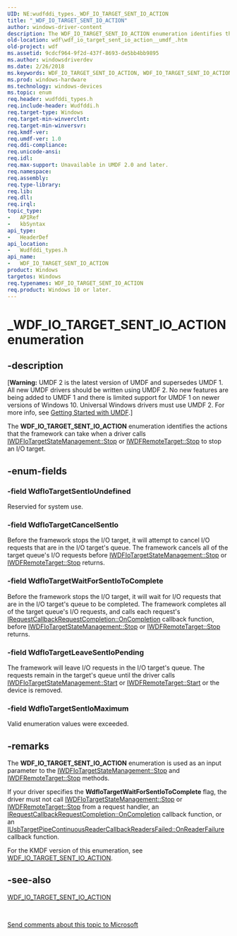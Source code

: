 ```yaml
---
UID: NE:wudfddi_types._WDF_IO_TARGET_SENT_IO_ACTION
title: "_WDF_IO_TARGET_SENT_IO_ACTION"
author: windows-driver-content
description: The WDF_IO_TARGET_SENT_IO_ACTION enumeration identifies the actions that the framework can take when a driver calls IWDFIoTargetStateManagement::Stop or IWDFRemoteTarget::Stop to stop an I/O target.
old-location: wdf\wdf_io_target_sent_io_action__umdf_.htm
old-project: wdf
ms.assetid: 9cdcf964-9f2d-437f-8693-de5bb4bb9895
ms.author: windowsdriverdev
ms.date: 2/26/2018
ms.keywords: WDF_IO_TARGET_SENT_IO_ACTION, WDF_IO_TARGET_SENT_IO_ACTION enumeration, WdfIoTargetCancelSentIo, WdfIoTargetLeaveSentIoPending, WdfIoTargetSentIoMaximum, WdfIoTargetSentIoUndefined, WdfIoTargetWaitForSentIoToComplete, _WDF_IO_TARGET_SENT_IO_ACTION, umdf.wdf_io_target_sent_io_action__umdf_, umdfstructs_c5c41acc-35ac-4894-bb1b-af3b3a9b75d1.xml, wdf.wdf_io_target_sent_io_action__umdf_, wudfddi_types/WDF_IO_TARGET_SENT_IO_ACTION, wudfddi_types/WdfIoTargetCancelSentIo, wudfddi_types/WdfIoTargetLeaveSentIoPending, wudfddi_types/WdfIoTargetSentIoMaximum, wudfddi_types/WdfIoTargetSentIoUndefined, wudfddi_types/WdfIoTargetWaitForSentIoToComplete
ms.prod: windows-hardware
ms.technology: windows-devices
ms.topic: enum
req.header: wudfddi_types.h
req.include-header: Wudfddi.h
req.target-type: Windows
req.target-min-winverclnt: 
req.target-min-winversvr: 
req.kmdf-ver: 
req.umdf-ver: 1.0
req.ddi-compliance: 
req.unicode-ansi: 
req.idl: 
req.max-support: Unavailable in UMDF 2.0 and later.
req.namespace: 
req.assembly: 
req.type-library: 
req.lib: 
req.dll: 
req.irql: 
topic_type:
-	APIRef
-	kbSyntax
api_type:
-	HeaderDef
api_location:
-	Wudfddi_types.h
api_name:
-	WDF_IO_TARGET_SENT_IO_ACTION
product: Windows
targetos: Windows
req.typenames: WDF_IO_TARGET_SENT_IO_ACTION
req.product: Windows 10 or later.
---
```


# _WDF_IO_TARGET_SENT_IO_ACTION enumeration


## -description


<p class="CCE_Message">[<b>Warning:</b> UMDF 2 is the latest version of UMDF and supersedes UMDF 1.  All new UMDF drivers should be written using UMDF 2.  No new features are being added to UMDF 1 and there is limited support for UMDF 1 on newer versions of Windows 10.  Universal Windows drivers must use UMDF 2.  For more info, see <a href="https://docs.microsoft.com/en-us/windows-hardware/drivers/wdf/getting-started-with-umdf-version-2">Getting Started with UMDF</a>.]


The <b>WDF_IO_TARGET_SENT_IO_ACTION</b> enumeration identifies the actions that the framework can take when a driver calls <a href="https://msdn.microsoft.com/library/windows/hardware/ff559217">IWDFIoTargetStateManagement::Stop</a> or  <a href="https://msdn.microsoft.com/library/windows/hardware/ff560289">IWDFRemoteTarget::Stop</a> to stop an I/O target.


## -enum-fields




### -field WdfIoTargetSentIoUndefined

Reservied for system use.


### -field WdfIoTargetCancelSentIo

Before the framework stops the I/O target, it will attempt to cancel I/O requests that are in the I/O target's queue. The framework cancels all of the target queue's I/O requests before <a href="https://msdn.microsoft.com/library/windows/hardware/ff559217">IWDFIoTargetStateManagement::Stop</a> or <a href="https://msdn.microsoft.com/library/windows/hardware/ff560289">IWDFRemoteTarget::Stop</a> returns.


### -field WdfIoTargetWaitForSentIoToComplete

Before the framework stops the I/O target, it will wait for I/O requests that are in the I/O target's queue to be completed. The framework completes all of the target queue's I/O requests, and calls each request's <a href="https://msdn.microsoft.com/library/windows/hardware/ff556905">IRequestCallbackRequestCompletion::OnCompletion</a> callback function, before <a href="https://msdn.microsoft.com/library/windows/hardware/ff559217">IWDFIoTargetStateManagement::Stop</a> or <a href="https://msdn.microsoft.com/library/windows/hardware/ff560289">IWDFRemoteTarget::Stop</a> returns.


### -field WdfIoTargetLeaveSentIoPending

The framework will leave I/O requests in the I/O target's queue. The requests remain in the target's queue until the driver calls <a href="https://msdn.microsoft.com/library/windows/hardware/ff559213">IWDFIoTargetStateManagement::Start</a> or <a href="https://msdn.microsoft.com/library/windows/hardware/ff560280">IWDFRemoteTarget::Start</a> or the device is removed.


### -field WdfIoTargetSentIoMaximum

Valid enumeration values were exceeded.


## -remarks



The <b>WDF_IO_TARGET_SENT_IO_ACTION</b> enumeration is used as an input parameter to the <a href="https://msdn.microsoft.com/library/windows/hardware/ff559217">IWDFIoTargetStateManagement::Stop</a> and  <a href="https://msdn.microsoft.com/library/windows/hardware/ff560289">IWDFRemoteTarget::Stop</a> methods.

If your driver specifies the <b>WdfIoTargetWaitForSentIoToComplete</b> flag, the driver must not call <a href="https://msdn.microsoft.com/library/windows/hardware/ff559217">IWDFIoTargetStateManagement::Stop</a> or <a href="https://msdn.microsoft.com/library/windows/hardware/ff560289">IWDFRemoteTarget::Stop</a> from a request handler, an <a href="https://msdn.microsoft.com/library/windows/hardware/ff556905">IRequestCallbackRequestCompletion::OnCompletion</a> callback function, or an <a href="https://msdn.microsoft.com/library/windows/hardware/ff556915">IUsbTargetPipeContinuousReaderCallbackReadersFailed::OnReaderFailure</a> callback function.

For the KMDF version of this enumeration, see <a href="https://msdn.microsoft.com/library/windows/hardware/ff552388">WDF_IO_TARGET_SENT_IO_ACTION</a>.




## -see-also




<a href="https://msdn.microsoft.com/library/windows/hardware/ff552388">WDF_IO_TARGET_SENT_IO_ACTION</a>
 

 

<a href="mailto:wsddocfb@microsoft.com?subject=Documentation%20feedback [wdf\wdf]:%20WDF_IO_TARGET_SENT_IO_ACTION enumeration%20 RELEASE:%20(2/26/2018)&amp;body=%0A%0APRIVACY STATEMENT%0A%0AWe use your feedback to improve the documentation. We don't use your email address for any other purpose, and we'll remove your email address from our system after the issue that you're reporting is fixed. While we're working to fix this issue, we might send you an email message to ask for more info. Later, we might also send you an email message to let you know that we've addressed your feedback.%0A%0AFor more info about Microsoft's privacy policy, see http://privacy.microsoft.com/en-us/default.aspx." title="Send comments about this topic to Microsoft">Send comments about this topic to Microsoft</a>

